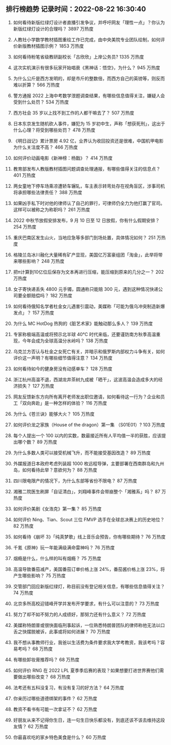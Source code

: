 
## 排行榜趋势 记录时间：2022-08-22 16:30:40
  
  1. 如何看待新版红绿灯设计者直播引发争议，并呼吁网友「理性一点」？你认为新版红绿灯设计的合理吗？ 3897 万热度
    
  2. 人教社小学数学教材插图重绘工作已完成，由中央美院专业团队绘制，如何评价新版教材插图示例？ 1853 万热度
    
  3. 如何看待粉笔省级教研副校长「古欣欣」上岸公务员? 1335 万热度
    
  4. 这次实机演示有很多玩家开始唱衰《黑神话：悟空》，为什么？ 945 万热度
    
  5. 为什么公斤是西方发明的，却是市斤的整数倍，而西方自己的英镑等，则反而难以折算？ 566 万热度
    
  6. 警方通报 2022 上海中考数学泄题调查结果，有哪些信息值得关注，嫌疑人会受到什么处罚？ 534 万热度
    
  7. 西方社会 35 岁以上找不到工作的人都干嘛去了？ 507 万热度
    
  8. 日本东京发生随机砍人事件，嫌犯为 15 岁初中生，声称「想获死刑」，这出于什么心理？将受到哪些处罚？ 478 万热度
    
  9. 《明日战记》累计票房 4.92 亿，业界认为收回投资还是很难，中国机甲电影为什么关注度不高？ 466 万热度
    
  10. 如何评价动画电影《新神榜：杨戬》？ 414 万热度
    
  11. 教育部发布人教版教材插图问题调查处理通报，有哪些值得关注的信息点？ 401 万热度
    
  12. 两女童地下停车场乘凉遭轿车辗轧，车主表示转弯处存在视角盲区，涉事司机将承担哪些法律责任？ 388 万热度
    
  13. 如果凶手私下时对他的律师认了自己的罪行，可律师仍全力为他打赢了官司。这样可以被称之为称职吗？ 261 万热度
    
  14. 2022 中秋节放假安排发布，9 月 10 日至 12 日放假，你有什么假期安排？ 254 万热度
    
  15. 重庆巴南区发生山火，当地应急等多部门到场处置，具体情况如何？ 251 万热度
    
  16. 格陵兰岛冰川融化大量稀有矿产显现，美国亿万富豪组团「淘金」，此举将带来哪些影响？ 248 万热度
    
  17. 把π计算到10亿位后保存为文本再进行压缩，能压缩到原来的几分之一？ 202 万热度
    
  18. 女子寄快递丢失 4800 元手镯，圆通称只能赔 300 元，遇到这种情况快递公司要全额赔偿吗？ 182 万热度
    
  19. 如何看待俄知名学者杜金女儿遇害引震动，美媒称「可能为俄乌冲突制造新爆发点」？ 157 万热度
    
  20. 为什么 MC HotDog 热狗的《脏艺术家》能触动那么多人？ 139 万热度
    
  21. 专家称极端高温或将预示北半球 40℃ 时代来临，还要谨防南方秋季高温重现，今年会成为全球高温分水岭吗？ 138 万热度
    
  22. 乌克兰方否认与杜金之女死亡有关，并暗示和俄罗斯内部权力斗争有关，如何评价这一声明？有哪些细节值得注意？ 134 万热度
    
  23. 如何看待如今的健身房没有动感单车？ 128 万热度
    
  24. 浙江杭州高温不退，西湖龙井茶树九成被「晒干」，这波高温会造成多大的经济损失？ 127 万热度
    
  25. 网友反馈新东方向所有离开老师发出职位邀请，如何看待这一行为？企业和员工「双向奔赴」是一种怎样的体验？ 116 万热度
    
  26. 为什么《苍兰诀》能够大火？ 105 万热度
    
  27. 如何评价龙之家族（House of the dragon）第一集 （S01E01）? 103 万热度
    
  28. 每个人提出一个 100 以内的实数，数最接近所有人平均值一半的获胜，应该提出哪个数？ 89 万热度
    
  29. 为什么多数人类可以接受机械飞升，而不能接受基因改造？ 89 万热度
    
  30. 外媒报道日本政府考虑列装超 1000 枚远程导弹，主要部署在西南群岛和九州岛，如何看待此举？意欲何为？ 88 万热度
    
  31. 四川限电限产的情况下，为什么东部等省份不限电？ 87 万热度
    
  32. 湘雅二院医生刷屏「自证清白」，刘翔峰事件会带崩整个「湘雅系」吗？ 87 万热度
    
  33. 如何评价美剧《女浩克》第一集？ 85 万热度
    
  34. 如何评价 Ning、Tian、Scout 三位 FMVP 选手在全球总决赛上的历史地位？ 82 万热度
    
  35. 如何看待《崩坏 3》「纯真梦歌」线上音乐会预告，你有哪些期待？ 76 万热度
    
  36. 千氪《原神》玩一年能满级满命雷神吗？ 76 万热度
    
  37. 烟瘾是什么，什么样的叫有烟瘾？ 75 万热度
    
  38. 高温导致番茄减产，美国番茄订单价格上涨 24%，番茄酱价格上涨 23%，将产生哪些影响？ 75 万热度
    
  39. 交管部门回应新版红绿灯，称目前没有登记相关信息，有哪些信息值得关注？ 74 万热度
    
  40. 北京多所高校迎错峰开学并发布开学要求，有什么可以注意的？ 73 万热度
    
  41. 努力了却不如不努力的人成绩好，那努力还有什么意义？ 72 万热度
    
  42. 美媒称特朗普或很快面临刑事起诉，一位熟悉特朗普团队的律师称他无法以口舌之快摆脱被诉，此事或将如何进展？ 70 万热度
    
  43. 我不想从事教师行业，我爸以生活费为条件要求我大学考教资，我该考吗？容易考吗？ 68 万热度
    
  44. 有哪些卸妆膏推荐吗？ 68 万热度
    
  45. 如何评价 RNG 在 2022 LPL 夏季季后赛的表现？如果想要打进世界赛他们需要做出哪些改变？ 68 万热度
    
  46. 法考还有五科没复习，有没有复习的好方法？ 64 万热度
    
  47. 你亲历过哪些道德绑架的事件？ 62 万热度
    
  48. 教资不看书有可能一次拿证不？ 62 万热度
    
  49. 好朋友从来不记得你生日，连一句生日快乐都没有，到底还该不该去维持这段友情？ 62 万热度
    
  50. 你最喜欢吃的家乡特色美食是什么？ 60 万热度
    